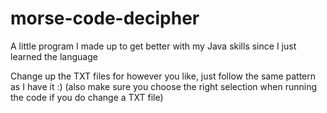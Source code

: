 # morse-code-decipher
A little program I made up to get better with my Java skills since I just learned the language

Change up the TXT files for however you like, just follow the same pattern as I have it :) (also make sure you choose the right selection when running the code if you do change a TXT file)
